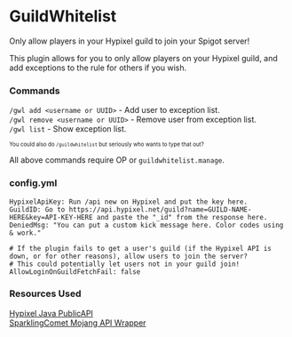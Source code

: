 # GuildWhitelist
Only allow players in your Hypixel guild to join your Spigot server!

This plugin allows for you to only allow players on your Hypixel guild, and add exceptions to the rule for others if you wish.

### Commands
`/gwl add <username or UUID>` - Add user to exception list.\
`/gwl remove <username or UUID>` - Remove user from exception list.\
`/gwl list` - Show exception list.

<sup><sub>You could also do `/guildwhitelist` but seriously who wants to type that out?</sub></sup>

All above commands require OP or `guildwhitelist.manage`.

### config.yml
```
HypixelApiKey: Run /api new on Hypixel and put the key here.
GuildID: Go to https://api.hypixel.net/guild?name=GUILD-NAME-HERE&key=API-KEY-HERE and paste the "_id" from the response here.
DeniedMsg: "You can put a custom kick message here. Color codes using & work."

# If the plugin fails to get a user's guild (if the Hypixel API is down, or for other reasons), allow users to join the server?
# This could potentially let users not in your guild join!
AllowLoginOnGuildFetchFail: false
```

### Resources Used
[Hypixel Java PublicAPI](https://github.com/HypixelDev/PublicAPI) \
[SparklingComet Mojang API Wrapper](https://github.com/SparklingComet/java-mojang-api)